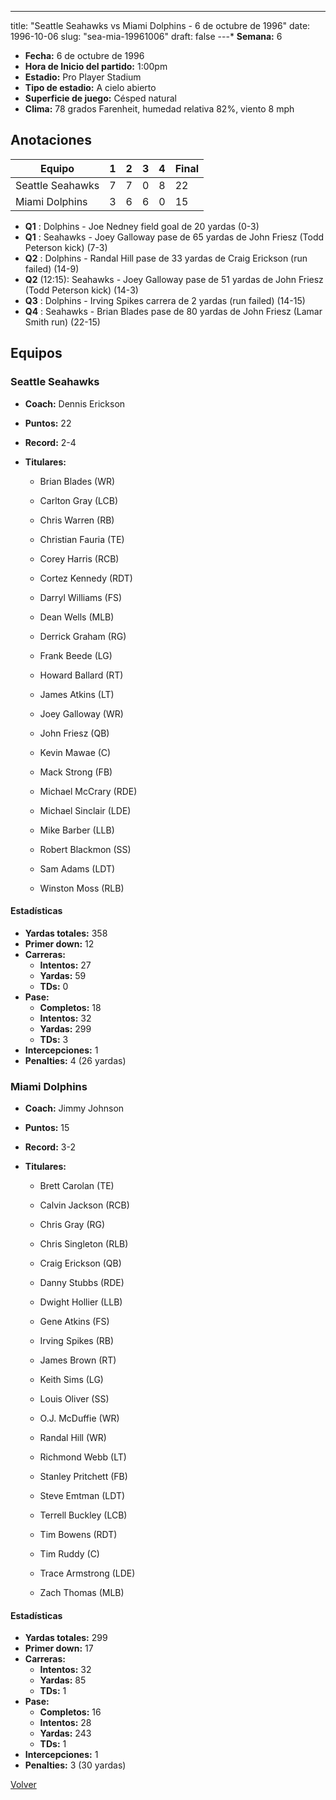 ---
title: "Seattle Seahawks vs Miami Dolphins - 6 de octubre de 1996"
date: 1996-10-06
slug: "sea-mia-19961006"
draft: false
---* **Semana:** 6
* **Fecha:** 6 de octubre de 1996
* **Hora de Inicio del partido:** 1:00pm
* **Estadio:** Pro Player Stadium
* **Tipo de estadio:** A cielo abierto
* **Superficie de juego:** Césped natural
* **Clima:** 78 grados Farenheit, humedad relativa 82%, viento 8 mph




## Anotaciones
| Equipo | 1 | 2 | 3 | 4 | Final |
|--------|---|---|---|---|-------|
| Seattle Seahawks  | 7 | 7 | 0 | 8  | 22 |
| Miami Dolphins  | 3 | 6 | 6 | 0  | 15 |
* **Q1** : Dolphins - Joe Nedney field goal de 20 yardas (0-3)
* **Q1** : Seahawks - Joey Galloway pase de 65 yardas de John Friesz (Todd Peterson kick) (7-3)
* **Q2** : Dolphins - Randal Hill pase de 33 yardas de Craig Erickson (run failed) (14-9)
* **Q2** (12:15): Seahawks - Joey Galloway pase de 51 yardas de John Friesz (Todd Peterson kick) (14-3)
* **Q3** : Dolphins - Irving Spikes carrera de 2 yardas (run failed) (14-15)
* **Q4** : Seahawks - Brian Blades pase de 80 yardas de John Friesz (Lamar Smith run) (22-15)


## Equipos


### Seattle Seahawks
* **Coach:** Dennis Erickson
* **Puntos:** 22
* **Record:** 2-4
* **Titulares:** 

  * Brian Blades (WR) 

  * Carlton Gray (LCB) 

  * Chris Warren (RB) 

  * Christian Fauria (TE) 

  * Corey Harris (RCB) 

  * Cortez Kennedy (RDT) 

  * Darryl Williams (FS) 

  * Dean Wells (MLB) 

  * Derrick Graham (RG) 

  * Frank Beede (LG) 

  * Howard Ballard (RT) 

  * James Atkins (LT) 

  * Joey Galloway (WR) 

  * John Friesz (QB) 

  * Kevin Mawae (C) 

  * Mack Strong (FB) 

  * Michael McCrary (RDE) 

  * Michael Sinclair (LDE) 

  * Mike Barber (LLB) 

  * Robert Blackmon (SS) 

  * Sam Adams (LDT) 

  * Winston Moss (RLB) 

#### Estadísticas
* **Yardas totales:** 358
* **Primer down:** 12
* **Carreras:**
  * **Intentos:** 27
  * **Yardas:** 59
  * **TDs:** 0
* **Pase:**
  * **Completos:** 18
  * **Intentos:** 32
  * **Yardas:** 299
  * **TDs:** 3
* **Intercepciones:** 1
* **Penalties:** 4 (26 yardas)

### Miami Dolphins
* **Coach:** Jimmy Johnson
* **Puntos:** 15
* **Record:** 3-2
* **Titulares:** 

  * Brett Carolan (TE) 

  * Calvin Jackson (RCB) 

  * Chris Gray (RG) 

  * Chris Singleton (RLB) 

  * Craig Erickson (QB) 

  * Danny Stubbs (RDE) 

  * Dwight Hollier (LLB) 

  * Gene Atkins (FS) 

  * Irving Spikes (RB) 

  * James Brown (RT) 

  * Keith Sims (LG) 

  * Louis Oliver (SS) 

  * O.J. McDuffie (WR) 

  * Randal Hill (WR) 

  * Richmond Webb (LT) 

  * Stanley Pritchett (FB) 

  * Steve Emtman (LDT) 

  * Terrell Buckley (LCB) 

  * Tim Bowens (RDT) 

  * Tim Ruddy (C) 

  * Trace Armstrong (LDE) 

  * Zach Thomas (MLB) 

#### Estadísticas
* **Yardas totales:** 299
* **Primer down:** 17
* **Carreras:**
  * **Intentos:** 32
  * **Yardas:** 85
  * **TDs:** 1
* **Pase:**
  * **Completos:** 16
  * **Intentos:** 28
  * **Yardas:** 243
  * **TDs:** 1
* **Intercepciones:** 1
* **Penalties:** 3 (30 yardas)


[Volver](/historia/1996)

